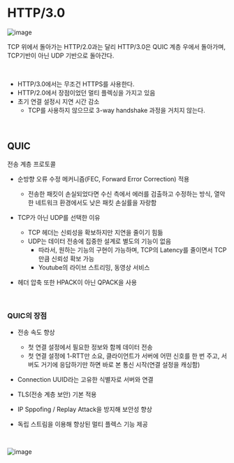# HTTP/3.0


![image](https://github.com/sxunea/CS-Study/assets/81572478/a6ffa12d-f13e-4302-acac-e0a6d73d0c45)



TCP 위에서 돌아가는 HTTP/2.0과는 달리 HTTP/3.0은 QUIC 계층 우에서 돌아가며, TCP기반이 아닌 UDP 기반으로 돌아간다.

<BR>

- HTTP/3.0에서는 무조건 HTTPS를 사용한다.
- HTTP/2.0에서 장점이었던 멀티 플렉싱을 가지고 있음
- 초기 연결 설정시 지연 시간 감소
    - TCP를 사용하지 않으므로 3-way handshake 과정을 거치지 않는다.



<br>

## QUIC

전송 계층 프로토콜

- 순방향 오류 수정 메커니즘(FEC, Forward Error Correction) 적용
    - 전송한 패킷이 손실되었다면 수신 측에서 에러를 검출하고 수정하는 방식, 열악한 네트워크 환경에서도 낮은 패킷 손실률을 자랑함

- TCP가 아닌 UDP를 선택한 이유
    - TCP 헤더는 신뢰성을 확보하지만 지연을 줄이기 힘듦
    - UDP는 데이터 전송에 집중한 설계로 별도의 기능이 없음
        - 따라서, 원하는 기능의 구현이 가능하며, TCP의 Latency를 줄이면서 TCP만큼 신뢰성 확보 가능
        - Youtube의 라이브 스트리밍, 동영상 서비스

- 헤더 압축 또한 HPACK이 아닌 QPACK을 사용


<BR>

### QUIC의 장점

- 전송 속도 향상
    - 첫 연결 설정에서 필요한 정보와 함께 데이터 전송
    - 첫 연결 설정에 1-RTT만 소요, 클라이언트가 서버에 어떤 신호를 한 번 주고, 서버도 거기에 응답하기만 하면 바로 본 통신 시작(연결 설정을 캐싱함)

- Connection UUID라는 고유한 식별자로 서버와 연결

- TLS(전송 계층 보안) 기본 적용

- IP Sppofing / Replay Attack을 방지해 보안성 향상

- 독립 스트림을 이용해 향상된 멀티 플렉스 기능 제공



<br>

![image](https://github.com/zeunxx/Inflearn-Spring-RoadMap/assets/81572478/9554a64e-6a72-4d55-a80d-e4cb94225f3f)
